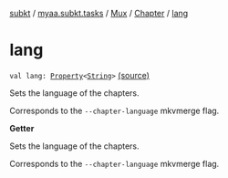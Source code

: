 [subkt](../../../index.md) / [myaa.subkt.tasks](../../index.md) / [Mux](../index.md) / [Chapter](index.md) / [lang](./lang.md)

# lang

`val lang: `[`Property`](https://docs.gradle.org/current/javadoc/org/gradle/api/provider/Property.html)`<`[`String`](https://kotlinlang.org/api/latest/jvm/stdlib/kotlin/-string/index.html)`>` [(source)](https://github.com/Myaamori/SubKt/blob/0.1.7/src/main/kotlin/myaa/subkt/tasks/muxtask.kt#L467)

Sets the language of the chapters.

Corresponds to the `--chapter-language` mkvmerge flag.

**Getter**

Sets the language of the chapters.

Corresponds to the `--chapter-language` mkvmerge flag.

